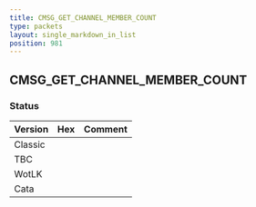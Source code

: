 ```yaml
---
title: CMSG_GET_CHANNEL_MEMBER_COUNT
type: packets
layout: single_markdown_in_list
position: 981
---
```


## CMSG_GET_CHANNEL_MEMBER_COUNT

### Status

Version | Hex | Comment
---------- | ---------- | ---------- 
Classic |  |  
TBC |  |  
WotLK |  |  
Cata |  |  
